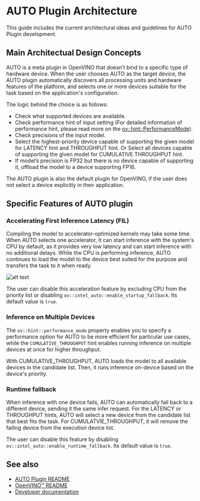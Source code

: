 # AUTO Plugin Architecture

This guide includes the current architectural ideas and guidelines for AUTO Plugin development.

## Main Architectual Design Concepts

AUTO is a meta plugin in OpenVINO that doesn’t bind to a specific type of hardware device. When the user chooses AUTO as the target device, the AUTO plugin automatically discovers all processing units and hardware features of the platform, and selects one or more devices suitable for the task based on the application's configuration.

The logic behind the choice is as follows:
* Check what supported devices are available.
* Check performance hint of input setting (For detailed information of performance hint, please read more on the [ov::hint::PerformanceMode](https://docs.openvino.ai/2025/openvino-workflow/running-inference/optimize-inference/high-level-performance-hints.html)).
* Check precisions of the input model.
* Select the highest-priority device capable of supporting the given model for LATENCY hint and THROUGHPUT hint. Or Select all devices capable of supporting the given model for CUMULATIVE THROUGHPUT hint.
* If model’s precision is FP32 but there is no device capable of supporting it, offload the model to a device supporting FP16.

The AUTO plugin is also the default plugin for OpenVINO, if the user does not select a device explicitly in their application.

## Specific Features of AUTO plugin

### Accelerating First Inference Latency (FIL)

Compiling the model to accelerator-optimized kernels may take some time. When AUTO selects one accelerator, it can start inference with the system's CPU by default, as it provides very low latency and can start inference with no additional delays. While the CPU is performing inference, AUTO continues to load the model to the device best suited for the purpose and transfers the task to it when ready.

![alt text](https://docs.openvino.ai/2025/_images/autoplugin_accelerate.svg "AUTO cuts first inference latency (FIL) by running inference on the CPU until the GPU is ready")

The user can disable this acceleration feature by excluding CPU from the priority list or disabling `ov::intel_auto::enable_startup_fallback`. Its default value is `true`.

### Inference on Multiple Devices

The `ov::hint::performance_mode` property enables you to specify a performance option for AUTO to be more efficient for particular use cases, while the `CUMULATIVE_THROUGHPUT` hint enables running inference on multiple devices at once for higher throughput.

With CUMULATIVE_THROUGHPUT, AUTO loads the model to all available devices in the candidate list. Then, it runs inference on-device based on the device's priority.

### Runtime fallback

When inference with one device fails, AUTO can automatically fall back to a different device, sending it the same infer request. For the LATENCY or THROUGHPUT hints, AUTO will select a new device from the candidate list that best fits the task. For CUMULATVIE_THROUGHPUT, it will remove the failing device from the execution device list.

The user can disable this feature by disabling `ov::intel_auto::enable_runtime_fallback`. Its default value is `true`.

## See also
 * [AUTO Plugin README](../README.md)
 * [OpenVINO™ README](../../../../README.md)
 * [Developer documentation](../../../../docs/dev/index.md)